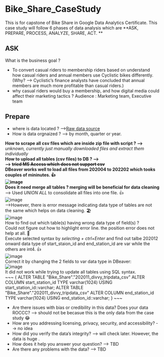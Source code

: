 # Bike_Share_CaseStudy
This is for capstone of Bike Share in Google Data Analytics Certificate. 
This case study will follow 6 phases of data analysis which are **ASK, PREPARE, PROCESS, ANALYZE, SHARE, ACT. **
## ASK
What is the business goal ? 
- To convert casual riders to membership riders based on understand how casual riders and annual members use Cyclistic bikes differently. (Why? --> Cyclistic’s finance analysts have concluded that annual members are much more profitable than casual riders.)
- why casual riders would buy a membership, and how digital media could affect their marketing tactics ?
Audience : Marketing team, Executive team
## Prepare
- where is data located ? -->[Raw data source](https://divvy-tripdata.s3.amazonaws.com/index.html)
- How is data orgnaized ? --> by month, quarter or year. 

**How to scrape all csv files which are inside zip file with script ? -->** *unknown, currently just manually downloaded files and extract them individually*\
**How to upload all tables (csv files) to DB ? --> \
   --> ~~tried MS Access which does not support csv~~\
    DBeaver works well to load all files from 202004 to 202202 which tooks couples of mininutes. 👍\
    ![image](https://user-images.githubusercontent.com/102010540/159379398-216dc8df-cab1-444b-8fbb-553ee5522f7d.png)\
Does it need merge all tables ? merging will be beneficial for data cleaning**\
   --> Used *UNION ALL* to consolidate all files into one file. 👍\
   ![image](https://user-images.githubusercontent.com/102010540/159621614-394d9673-d3de-4631-8862-f6b8b3ad10cb.png)\
    -->However, there is error message indicating data type of tables are not the same which helps on data cleaning. 🏖️ \
    ![image](https://user-images.githubusercontent.com/102010540/159621703-3559b137-1d12-4231-86ed-e7f867181204.png)\
    How to find out which table(s) having wrong data type of field(s) ?\
    Could not figure out how to highlight error line. the position error does not help at all. 🚩\
    Execute selected syntax by *selecting + ctrl+Enter* and find out talbe 202012 onward data type of start_staion_id and end_station_id are var while the others are int4. 👍\
    ![image](https://user-images.githubusercontent.com/102010540/159625507-52ca45fc-cc04-4f20-95a1-8c4676aec008.png)\
    Correct it by changing the 2 fields to var data type in DBeaver:\
    ![image](https://user-images.githubusercontent.com/102010540/159628757-eb103b08-2f71-4f9a-b7eb-b0533aecc614.png)\
    It did not work while trying to update all tables using SQL syntax. \
    ~~~
    {
    ALTER TABLE "Bike_Share"."202011_divvy_tripdata_csv" ALTER COLUMN start_station_id TYPE varchar(1024) USING start_station_id::varchar;
    ALTER TABLE "Bike_Share"."202011_divvy_tripdata_csv" ALTER COLUMN end_station_id TYPE varchar(1024) USING end_station_id::varchar;
    }
    ~~~
- Are there issues with bias or credibility in this data? Does your data ROCCC? --> should not be becasue this is the only data from the case study 😂
- How are you addressing licensing, privacy, security, and accessibility? --> no idea
- How did you verify the data’s integrity? --> will check later. However, the data is huge . 
- How does it help you answer your question? --> TBD
- Are there any problems with the data? --> TBD
